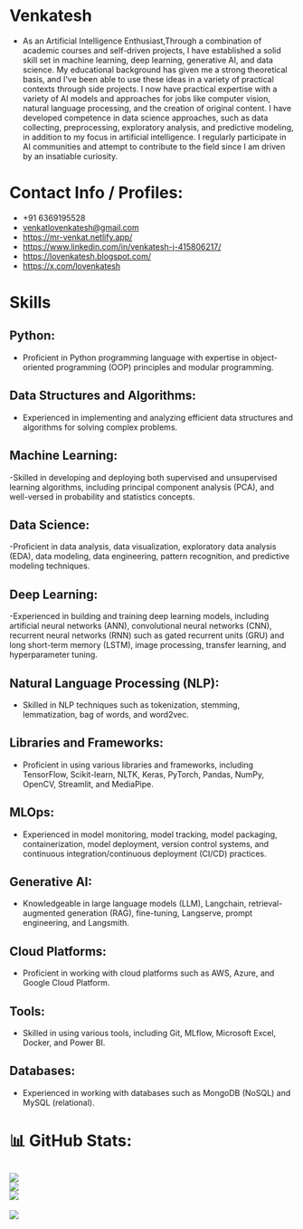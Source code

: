 # Venkatesh 
- As an Artificial Intelligence Enthusiast,Through a combination of academic courses and self-driven projects, I have established a solid skill set in machine learning, deep learning, generative AI, and data science. My educational background has given me a strong theoretical basis, and I've been able to use these ideas in a variety of practical contexts through side projects. I now have practical expertise with a variety of AI models and approaches for jobs like computer vision, natural language processing, and the creation of original content. I have developed competence in data science approaches, such as data collecting, preprocessing, exploratory analysis, and predictive modeling, in addition to my focus in artificial intelligence. I regularly participate in AI communities and attempt to contribute to the field since I am driven by an insatiable curiosity.



# Contact Info / Profiles:
- +91 6369195528
- venkatlovenkatesh@gmail.com
- https://mr-venkat.netlify.app/
- https://www.linkedin.com/in/venkatesh-j-415806217/
- https://lovenkatesh.blogspot.com/
- https://x.com/lovenkatesh

# Skills
## Python:
- Proficient in Python programming language with expertise in object-oriented programming (OOP) principles and modular programming.

## Data Structures and Algorithms:
- Experienced in implementing and analyzing efficient data structures and algorithms for solving complex problems.

## Machine Learning:
-Skilled in developing and deploying both supervised and unsupervised learning algorithms, including principal component analysis (PCA), and well-versed in probability and statistics concepts.

## Data Science:
-Proficient in data analysis, data visualization, exploratory data analysis (EDA), data modeling, data engineering, pattern recognition, and predictive modeling techniques.

## Deep Learning:
-Experienced in building and training deep learning models, including artificial neural networks (ANN), convolutional neural networks (CNN), recurrent neural networks (RNN) such as gated recurrent units (GRU) and long short-term memory (LSTM), image processing, transfer learning, and hyperparameter tuning.

## Natural Language Processing (NLP):
- Skilled in NLP techniques such as tokenization, stemming, lemmatization, bag of words, and word2vec.

## Libraries and Frameworks:
- Proficient in using various libraries and frameworks, including TensorFlow, Scikit-learn, NLTK, Keras, PyTorch, Pandas, NumPy, OpenCV, Streamlit, and MediaPipe.

## MLOps:
- Experienced in model monitoring, model tracking, model packaging, containerization, model deployment, version control systems, and continuous integration/continuous deployment (CI/CD) practices.

## Generative AI:
- Knowledgeable in large language models (LLM), Langchain, retrieval-augmented generation (RAG), fine-tuning, Langserve, prompt engineering, and Langsmith.

## Cloud Platforms:
- Proficient in working with cloud platforms such as AWS, Azure, and Google Cloud Platform.

## Tools: 
- Skilled in using various tools, including Git, MLflow, Microsoft Excel, Docker, and Power BI.

## Databases:
- Experienced in working with databases such as MongoDB (NoSQL) and MySQL (relational).
# 📊 GitHub Stats:
![](https://github-readme-stats.vercel.app/api?username=venkatlovenkatesh&theme=nord&hide_border=true&include_all_commits=false&count_private=false)<br/>
![](https://github-readme-streak-stats.herokuapp.com/?user=venkatlovenkatesh&theme=nord&hide_border=true)<br/>
![](https://github-readme-stats.vercel.app/api/top-langs/?username=venkatlovenkatesh&theme=nord&hide_border=true&include_all_commits=false&count_private=false&layout=compact)
---
[![](https://visitcount.itsvg.in/api?id=venkatlovenkatesh&icon=0&color=9)](https://visitcount.itsvg.in)

<!-- Proudly created with GPRM ( https://gprm.itsvg.in ) -->
